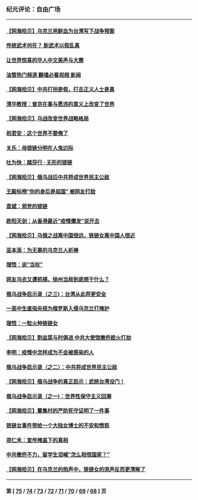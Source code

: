 ### 纪元评论：自由广场
---
#### [【网海拾贝】乌克兰用鲜血为台湾写下战争预案](../../pages/nsc993/n13643578.md?03140330) 
#### [传统武术何在？ 新武术以假乱真](../../pages/nsc993/n13641615.md?03140330) 
#### [让世界惊喜的华人中文美声与大赛](../../pages/nsc993/n13641647.md?03140330) 
#### [油管热门频道 翻墙必看视频 新闻](ok?03140330)
#### [【网海拾贝】中共打拐是假，打击正义人士是真](../../pages/nsc993/n13641238.md?03140330) 
#### [清华教授：普京在事与愿违的意义上改变了世界](../../pages/nsc993/n13639019.md?03140330) 
#### [【网海拾贝】乌战改变世界战略格局](../../pages/nsc993/n13639171.md?03140330) 
#### [祝君安：这个世界不要俺了](../../pages/nsc993/n13638903.md?03140330) 
#### [关乐：母锁链分明在人鬼边际](../../pages/nsc993/n13637601.md?03140330) 
#### [吐为快：踏莎行 · 无形的锁链](../../pages/nsc993/n13637555.md?03140330) 
#### [【网海拾贝】俄乌战后中共将成世界民主公敌](../../pages/nsc993/n13636363.md?03140330) 
#### [王毅标榜“你的身后是祖国” 被网友打脸](../../pages/nsc993/n13636270.md?03140330) 
#### [袁斌：邪党的锁链](../../pages/nsc993/n13636247.md?03140330) 
#### [欧阳天剑：从香港最近“疫情爆发”说开去](../../pages/nsc993/n13633182.md?03140330) 
#### [【网海拾贝】乌俄之战离中国很远，铁链女离中国人很近](../../pages/nsc993/n13630325.md?03140330) 
#### [巫本添：为无辜的乌克兰人祈祷](../../pages/nsc993/n13629307.md?03140330) 
#### [理悟：说“当权”](../../pages/nsc993/n13629223.md?03140330) 
#### [网友乌衣又遭抓捕，徐州当局到底想干什么？](../../pages/nsc993/n13627859.md?03140330) 
#### [俄乌战争启示录（之三)：台湾从此将更安全](../../pages/nsc993/n13624562.md?03140330) 
#### [一高中生直指央视为俄罗斯入侵乌克兰打掩护](../../pages/nsc993/n13625704.md?03140330) 
#### [理悟：一粒火种铁链女](../../pages/nsc993/n13626011.md?03140330) 
#### [【网海拾贝】割韭菜与时俱进 中共大使馆撤侨趁火打劫](../../pages/nsc993/n13625514.md?03140330) 
#### [李明：疫情中怎样成为不会被感染的人](../../pages/nsc993/n13624890.md?03140330) 
#### [俄乌战争启示录（之二）：中共将成世界民主公敌](../../pages/nsc993/n13624452.md?03140330) 
#### [【网海拾贝】俄乌战争的真正启示：武统台湾没门！](../../pages/nsc993/n13623889.md?03140330) 
#### [俄乌战争启示录（之一)：世界性保守主义回潮](../../pages/nsc993/n13622554.md?03140330) 
#### [【网海拾贝】董集村的严防死守证明了一件事](../../pages/nsc993/n13621552.md?03140330) 
#### [铁链女事件带给一个大陆女博士的不安和愤怒](../../pages/nsc993/n13621510.md?03140330) 
#### [郑仁禾：宣传掩盖下的真相](../../pages/nsc993/n13619943.md?03140330) 
#### [中共撤侨不力，留学生泪喊“怎么相信国家？”](../../pages/nsc993/n13619641.md?03140330) 
#### [【网海拾贝】在乌克兰的炮声中，铁链女的哭声反而更清晰了](../../pages/nsc993/n13619568.md?03140330) 

---
#### 第 [ [75](./75.md?03140330) / [74](./74.md?03140330) / [73](./73.md?03140330) / [72](./72.md?03140330) / [71](./71.md?03140330) / [70](./70.md?03140330) / [69](./69.md?03140330) / [68](./68.md?03140330) ] 页
